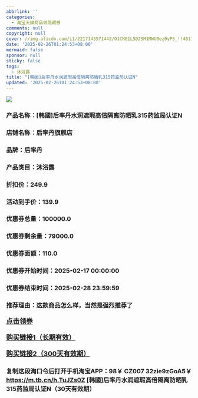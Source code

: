 ```yaml
---
abbrlink: ''
categories:
  - 淘宝天猫商品领隐藏券
comments: null
copyright: null
cover: //img.alicdn.com/i1/2217143571442/O1CN01L5D2SM1MWU8ez0yPS_!!4611686018427384818-0-item_pic.jpg
date: '2025-02-26T01:24:53+08:00'
mermaid: false
sponsor: null
sticky: false
tags:
  - 沐浴露
title: "[韩國]后率丹水润遮瑕高倍隔离防晒乳315药监局认证N"
updated: '2025-02-26T01:24:53+08:00'
--- 
```


![](//img.alicdn.com/i1/2217143571442/O1CN01L5D2SM1MWU8ez0yPS_!!4611686018427384818-0-item_pic.jpg)

### 产品名称：[韩國]后率丹水润遮瑕高倍隔离防晒乳315药监局认证N
### 店铺名称：后率丹旗舰店
### 品牌：后率丹
### 产品类目：沐浴露
### 折扣价：249.9
### 活动到手价：139.9
### 优惠券总量：100000.0
### 优惠券剩余量：79000.0
### 优惠券面额：110.0
### 优惠券开始时间：2025-02-17 00:00:00	
### 优惠券结束时间：2025-02-28 23:59:59	
### 推荐理由：这款商品怎么样，当然是强烈推荐了

<p style="font-size: 18px; font-weight: bold;">
  <a href="https://uland.taobao.com/coupon/edetail?e=TLpqBMh1nv%2BlhHvvyUNXZfh8CuWt5YH5OVuOuRD5gLJMmdsrkidbOWBzzpT26idJFj%2FD5dgwCszs%2BfWyEy%2BscHtF5l1DV%2FukcARmpyRiRZeg%2F5ttdrG8f4UDpc0A4pTLRSHvQe2jOLZ9pbNCYX0I%2BPP%2BWUTgK%2F%2B0I%2BtaUgbudUxA%2B536asYsLWVfKa%2BhVnNDltkRa%2FFgCy98d2HnDd70spjB6TX2HR3QQ5WKStDdyeTLAJho1Tgm24y1rRo98IyIzxHHRjXbSzC3GXpSbfs48rlPh15p9Y9T5FhmAhT%2F%2BmdIrMhJOfl%2BK711BQsnDUc7cKyGdLFfF%2BOyHVvYwF84GiUzVkkdwsIm&traceId=21665f9817407225954674899d132c&union_lens=lensId%3AOPT%401740722601%40210848c7_0e04_1954b26fe6d_d66d%4001%40eyJmbG9vcklkIjo3MzM1NH0ie" target="_blank">点击领券</a>
</p>
<p style="font-size: 18px; font-weight: bold;">
  <a href="https://s.click.taobao.com/t?e=m%3D2%26s%3Dsnd5kKc0hK1w4vFB6t2Z2ueEDrYVVa64K7Vc7tFgwiHjf2vlNIV67kyLuerTQxoGF%2FSaKyaJTUb3ID%2FV1RqsF4wnCJeELi4I%2FIEn%2BS1IjHAB0ghlTd7WlZVm%2FOAUUFw71qrpxiwMoCNxc1AtbZGVS3Q72fhBJdyxqf7aGjpq1%2FvNEPXytV9ALoS4zvCRUrquHKeC8Ag3nSYGQGIN1lT%2FVA8sBGhlk7JTccRnMp3kCjikytMiWrzEH7OKuDnHGvG2hsbfjWd74%2BWPgysBSxHfUOXVLEPDWL24%2FufIeaShmLvWGPPZ03CRxHyGX68gCp9drXM0I%2Bgr%2BKfGDmntuH4VtA%3D%3D" target="_blank">购买链接1（长期有效）</a>
</p>
<p style="font-size: 18px; font-weight: bold;">
  <a href="https://s.click.taobao.com/C1pMRYs" target="_blank">购买链接2（300天有效期）</a>
</p>

### 复制这段淘口令后打开手机淘宝APP：98￥ CZ007 32zie9zGoA5￥ https://m.tb.cn/h.TuJZs0Z  [韩國]后率丹水润遮瑕高倍隔离防晒乳315药监局认证N（30天有效期）
